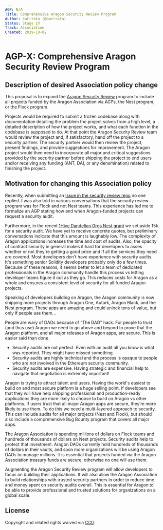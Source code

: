 ```yaml
---
AGP: N/A
Title: Comprehensive Aragon Security Review Program
Author: burrrata (@burrrata)
Status: Stage IV
Track: Association
Created: 2019-10-02
---
```


# AGP-X: Comprehensive Aragon Security Review Program

## Description of desired Association policy change

This proposal is to expand the [Aragon Security Review](https://github.com/aragon/security-review/) program to include all projects funded by the Aragon Association via AGPs, the Nest program, or the Flock program.

Projects would be required to submit a frozen codebase along with documentation detailing the problem the project solves from a high level, a detailed description of how the project works, and what each function in the codebase is supposed to do. At that point the Aragon Security Review team would review the project and, if satisfactory, hand off the project to a security partner. The security partner would then review the project, present findings, and provide suggestions for improvement. The Aragon project would then need to incorporate all major and critical suggestions provided by the security partner before shipping the project to end users and/or receiving any funding (ANT, DAI, or any denomination) related to finishing the project.

## Motivation for changing this Association policy

Recently, when submitting an [Issue in the security review repo](https://github.com/aragon/security-review/issues/12) no one replied. I was also told in various conversations that the security review program was for Flock and not Nest teams. This experience has led me to formalize an AGP stating how and when Aragon-funded projects can request a security audit.

Furthermore, in the recent [1Hive Dandelion Orgs Nest grant](https://github.com/aragon/nest/issues/168) we set aside 15k for a security audit. We have yet to receive concrete quotes, but preliminary conversations indicate that this amount is laughably low. The complexity of Aragon applications increases the time and cost of audits. Also, the opacity of contract security in general makes it hard for developers to asses whether or not they're getting a good price and if all the services they need are covered. Most developers don't have experience with security audits. It's something senior Solidity developers probably only do a few times. Because of these reasons, it seems better to let a team of dedicated professionals in the Aragon community handle this process vs letting developer teams figure it out as they go. This reduces costs for Aragon as a whole and ensures a consistent level of security for all funded Aragon projects.

Speaking of developers building on Aragon, the Aragon community is now shipping more projects through Aragon One, Autark, Aragon Black, and the Nest program. These apps are amazing and could unlock tons of value, but only if people use them…

People are wary of DAOs because of “The DAO” hack. For people to trust (and thus use) Aragon we need to go above and beyond to prove that the Aragon platform, and all major releases of Aragon apps, are secure. This is easier said than done.
- Security audits are not perfect. Even with an audit all you know is what was reported. They might have missed something.
- Security audits are highly technical and the process is opaque to people who are not involved in the Ethereum security community.
- Security audits are expensive. Having strategic and financial help to navigate that negotiation is extremely important!

Aragon is trying to attract talent and users. Having the world's easiest to build on and most secure platform is a huge selling point. If developers see that they will have help shipping professional and production-ready applications they are more likely to choose to build on Aragon vs other platforms. If users trust that all major Aragon apps are secure, they’re more likely to use them. To do this we need a multi-layered approach to security. This can include audits for all major projects (Nest and Flock), but should also include a comprehensive Bug Bounty program that covers all major apps.

The Aragon Association is spending millions of dollars on Flock teams and hundreds of thousands of dollars on Nest projects. Security audits help to protect that investment. Aragon DAOs currently hold hundreds of thousands of dollars in their vaults, and soon more organizations will be using Aragon DAOs to manage millions. It is essential that projects funded via the Aragon Association treasury funds are secure, otherwise no one will use them.

Augmenting the Aragon Security Review program will allow developers to focus on building their applications. It will also allow the Aragon Association to build relationships with trusted security partners in order to reduce time and money spent on security audits overall. This is essential for Aragon to be able to provide professional and trusted solutions for organizations on a global scale.

## License
Copyright and related rights waived via [CC0](https://creativecommons.org/publicdomain/zero/1.0/).

